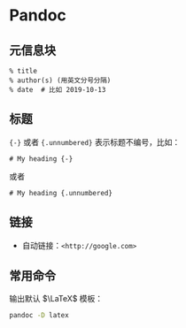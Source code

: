 # Pandoc

## 元信息块

```pandoc
% title
% author(s) (用英文分号分隔)
% date  # 比如 2019-10-13
```

## 标题

`{-}` 或者 `{.unnumbered}` 表示标题不编号，比如：

```pandoc
# My heading {-}
```

或者

```pandoc
# My heading {.unnumbered}
```

## 链接

- 自动链接：`<http://google.com>`

## 常用命令

输出默认 $\LaTeX$ 模板：

```sh
pandoc -D latex
```

